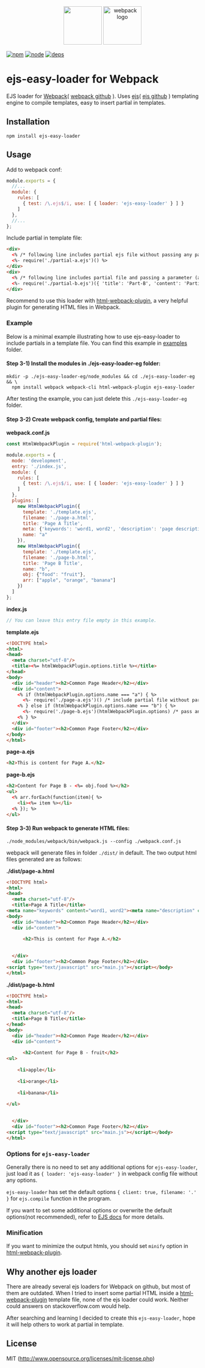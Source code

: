 <div align="center">
  <img width="100" height="100" src="https://worldvectorlogo.com/logos/html5.svg">
  <a href="https://github.com/webpack/webpack">
    <img src="https://webpack.js.org/assets/icon-square-big.svg" width="100" height="100" alt="webpack logo">
  </a>
</div>

[![npm][npm]][npm-url]
[![node][node]][node-url]
[![deps][deps]][deps-url]

# ejs-easy-loader for Webpack

EJS loader for [Webpack](http://webpack.js.org/)( [webpack github](http://webpack.github.io/) ). Uses [ejs](https://ejs.co/)( [ejs github](https://github.com/mde/ejs) ) templating engine to compile templates, easy to insert partial in templates.

## Installation

`npm install ejs-easy-loader`

## Usage

Add to webpack conf:
```javascript
module.exports = {
  //...
  module: {
    rules: [
      { test: /\.ejs$/i, use: [ { loader: 'ejs-easy-loader' } ] }
    ]
  },
  //...
};
```

Include partial in template file:
```html
<div>
  <% /* following line includes partial ejs file without passing any parameter to partial file */ %>
  <%- require('./partial-a.ejs')() %>
</div>
<div>
  <% /* following line includes partial file and passing a parameter (an object) to partial file */ %>
  <%- require('./partial-b.ejs')({ 'title': 'Part-B', 'content': 'Partial Content' }) %>
</div>
```

Recommend to use this loader with [html-webpack-plugin](https://github.com/jantimon/html-webpack-plugin), a very helpful plugin for generating HTML files in Webpack.

### Example

Below is a minimal example illustrating how to use ejs-easy-loader to include partials in a template file. You can find this example in [examples](https://github.com/snoleo/ejs-easy-loader/blob/master/examples) folder.

#### Step 3-1) Install the modules in ./ejs-easy-loader-eg folder:
```
mkdir -p ./ejs-easy-loader-eg/node_modules && cd ./ejs-easy-loader-eg && \
  npm install webpack webpack-cli html-webpack-plugin ejs-easy-loader
```
After testing the example, you can just delete this `./ejs-easy-loader-eg` folder.

#### Step 3-2) Create webpack config, template and partial files:

**webpack.conf.js**
```javascript
const HtmlWebpackPlugin = require('html-webpack-plugin');

module.exports = {
  mode: 'development',
  entry: './index.js',
  module: {
    rules: [
      { test: /\.ejs$/i, use: [ { loader: 'ejs-easy-loader' } ] }
    ]
  },
  plugins: [
    new HtmlWebpackPlugin({
      template: './template.ejs',
      filename: './page-a.html',
      title: 'Page A Title',
      meta: {'keywords': 'word1, word2', 'description': 'page description'},
      name: "a"
    }),
    new HtmlWebpackPlugin({
      template: './template.ejs',
      filename: './page-b.html',
      title: 'Page B Title',
      name: "b",
      obj: {"food": "fruit"},
      arr: ["apple", "orange", "banana"]
    })
  ]
};
```

**index.js**
```javascript
// You can leave this entry file empty in this example.
```

**template.ejs**
```html
<!DOCTYPE html>
<html>
<head>
  <meta charset="utf-8"/>
  <title><%= htmlWebpackPlugin.options.title %></title>
</head>
<body>
  <div id="header"><h2>Common Page Header</h2></div>
  <div id="content">
    <% if (htmlWebpackPlugin.options.name === "a") { %>
      <%- require('./page-a.ejs')() /* include partial file without parameter */ %>
    <% } else if (htmlWebpackPlugin.options.name === "b") { %>
      <%- require('./page-b.ejs')(htmlWebpackPlugin.options) /* pass an object to partial file */ %>
    <% } %>
  </div>
  <div id="footer"><h2>Common Page Footer</h2></div>
</body>
</html>
```

**page-a.ejs**
```html
<h2>This is content for Page A.</h2>
```

**page-b.ejs**
```html
<h2>Content for Page B - <%= obj.food %></h2>
<ul>
  <% arr.forEach(function(item){ %>
    <li><%= item %></li>
  <% }); %>
</ul>
```

#### Step 3-3) Run webpack to generate HTML files:

`./node_modules/webpack/bin/webpack.js --config ./webpack.conf.js`

webpack will generate files in folder `./dist/` in default. The two output html files generated are as follows:

**./dist/page-a.html**
```html
<!DOCTYPE html>
<html>
<head>
  <meta charset="utf-8"/>
  <title>Page A Title</title>
<meta name="keywords" content="word1, word2"><meta name="description" content="page description"></head>
<body>
  <div id="header"><h2>Common Page Header</h2></div>
  <div id="content">
    
      <h2>This is content for Page A.</h2>

    
  </div>
  <div id="footer"><h2>Common Page Footer</h2></div>
<script type="text/javascript" src="main.js"></script></body>
</html>
```

**./dist/page-b.html**
```html
<!DOCTYPE html>
<html>
<head>
  <meta charset="utf-8"/>
  <title>Page B Title</title>
</head>
<body>
  <div id="header"><h2>Common Page Header</h2></div>
  <div id="content">
    
      <h2>Content for Page B - fruit</h2>
<ul>
  
    <li>apple</li>
  
    <li>orange</li>
  
    <li>banana</li>
  
</ul>

    
  </div>
  <div id="footer"><h2>Common Page Footer</h2></div>
<script type="text/javascript" src="main.js"></script></body>
</html>
```

### Options for `ejs-easy-loader` 

Generally there is no need to set any additional options for `ejs-easy-loader`, just load it as `{ loader: 'ejs-easy-loader' }` in webpack config file without any options. 

`ejs-easy-loader` has set the default options `{ client: true, filename: '.' }` for `ejs.compile` function in the program.

If you want to set some additional options or overwrite the default options(not recommended), refer to [EJS docs](https://ejs.co/#docs) for more details.

### Minification

If you want to minimize the output htmls, you should set `minify` option in [html-webpack-plugin](https://github.com/jantimon/html-webpack-plugin#minification).


## Why another ejs loader

There are already several ejs loaders for Webpack on github, but most of them are outdated. When I tried to insert some partial HTML inside a [html-webpack-plugin](https://github.com/jantimon/html-webpack-plugin) template file, none of the ejs loader could work. Neither could answers on stackoverflow.com would help.

After searching and learning I decided to create this `ejs-easy-loader`, hope it will help others to work at partial in template.

## License

MIT (http://www.opensource.org/licenses/mit-license.php)


[npm]: https://img.shields.io/npm/v/ejs-easy-loader.svg
[npm-url]: https://npmjs.com/package/ejs-easy-loader

[node]: https://img.shields.io/node/v/ejs-easy-loader.svg
[node-url]: https://nodejs.org

[deps]: https://img.shields.io/david/snoleo/ejs-easy-loader.svg
[deps-url]: https://david-dm.org/snoleo/ejs-easy-loader